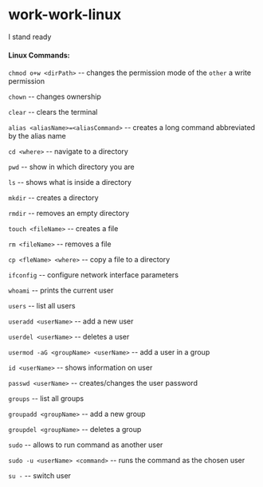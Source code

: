 work-work-linux
==============

I stand ready

#### Linux Commands:

`chmod o+w <dirPath>` -- changes the permission mode of the `other` a write permission

`chown` -- changes ownership

`clear` -- clears the terminal

`alias <aliasName>=<aliasCommand>` -- creates a long command abbreviated by the alias name

`cd <where>` -- navigate to a directory

`pwd` -- show in which directory you are

`ls` -- shows what is inside a directory

`mkdir` -- creates a directory

`rmdir` -- removes an empty directory

`touch <fileName>` -- creates a file

`rm <fileName>` -- removes a file

`cp <fleName> <where>` -- copy a file to a directory


`ifconfig` -- configure network interface parameters


`whoami` -- prints the current user

`users` -- list all users

`useradd <userName>` -- add a new user

`userdel <userName>` -- deletes a user

`usermod -aG <groupName> <userName>` -- add a user in a group

`id <userName>` -- shows information on user

`passwd <userName>` -- creates/changes the user password


`groups` -- list all groups

`groupadd <groupName>` -- add a new group

`groupdel <groupName>` -- deletes a group


`sudo` -- allows to run command as another user

`sudo -u <userName> <command>` -- runs the command as the chosen user

`su -` -- switch user
